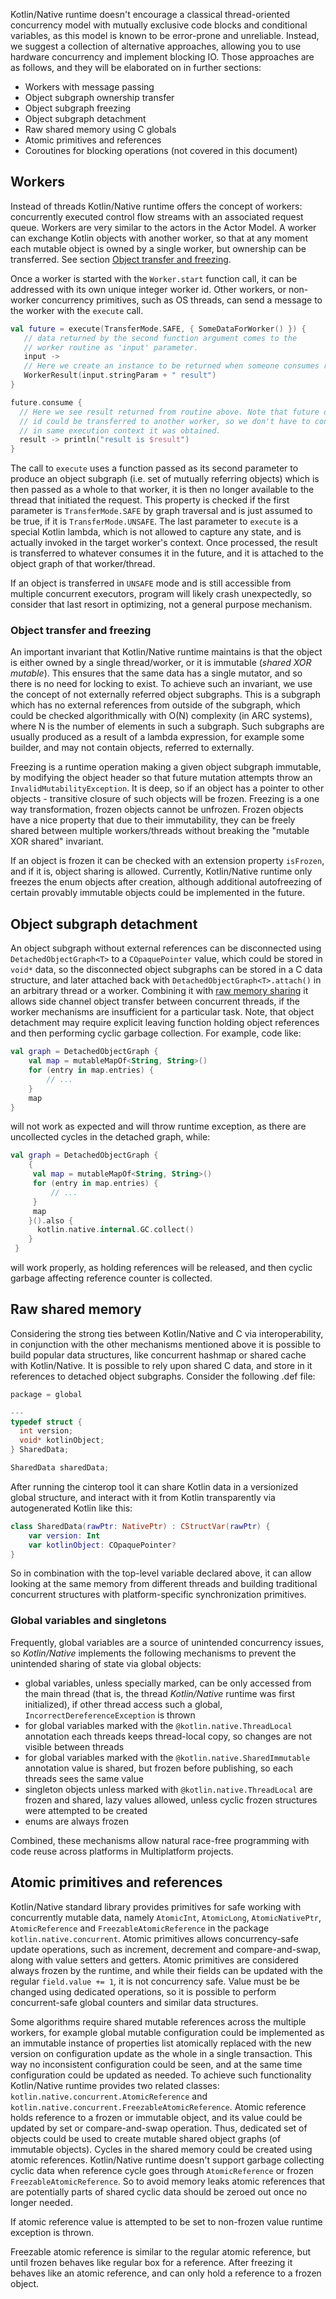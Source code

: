 [//]: # (title: Concurrency in Kotlin/Native)

Kotlin/Native runtime doesn't encourage a classical thread-oriented concurrency
model with mutually exclusive code blocks and conditional variables, as this model is
known to be error-prone and unreliable. Instead, we suggest a collection of
alternative approaches, allowing you to use hardware concurrency and implement blocking IO.
Those approaches are as follows, and they will be elaborated on in further sections:

* Workers with message passing
* Object subgraph ownership transfer
* Object subgraph freezing
* Object subgraph detachment
* Raw shared memory using C globals
* Atomic primitives and references
* Coroutines for blocking operations (not covered in this document)

## Workers

Instead of threads Kotlin/Native runtime offers the concept of workers: concurrently executed
control flow streams with an associated request queue. Workers are very similar to the actors
in the Actor Model. A worker can exchange Kotlin objects with another worker, so that at any moment
each mutable object is owned by a single worker, but ownership can be transferred.
See section [Object transfer and freezing](#object-transfer-and-freezing).

Once a worker is started with the `Worker.start` function call, it can be addressed with its own unique integer
worker id. Other workers, or non-worker concurrency primitives, such as OS threads, can send a message
to the worker with the `execute` call.

```kotlin
val future = execute(TransferMode.SAFE, { SomeDataForWorker() }) {
   // data returned by the second function argument comes to the
   // worker routine as 'input' parameter.
   input ->
   // Here we create an instance to be returned when someone consumes result future.
   WorkerResult(input.stringParam + " result")
}

future.consume {
  // Here we see result returned from routine above. Note that future object or
  // id could be transferred to another worker, so we don't have to consume future
  // in same execution context it was obtained.
  result -> println("result is $result")
}
```

The call to `execute` uses a function passed as its second parameter to produce an object subgraph
(i.e. set of mutually referring objects) which is then passed as a whole to that worker, it is then no longer
available to the thread that initiated the request. This property is checked if the first parameter
is `TransferMode.SAFE` by graph traversal and is just assumed to be true, if it is `TransferMode.UNSAFE`.
The last parameter to `execute` is a special Kotlin lambda, which is not allowed to capture any state,
and is actually invoked in the target worker's context. Once processed, the result is transferred to whatever consumes
it in the future, and it is attached to the object graph of that worker/thread.

If an object is transferred in `UNSAFE` mode and is still accessible from multiple concurrent executors,
program will likely crash unexpectedly, so consider that last resort in optimizing, not a general purpose
mechanism.

### Object transfer and freezing

An important invariant that Kotlin/Native runtime maintains is that the object is either owned by a single
thread/worker, or it is immutable (_shared XOR mutable_). This ensures that the same data has a single mutator,
and so there is no need for locking to exist. To achieve such an invariant, we use the concept of not externally
referred object subgraphs.
This is a subgraph which has no external references from outside of the subgraph, which could be checked
algorithmically with O(N) complexity (in ARC systems), where N is the number of elements in such a subgraph.
Such subgraphs are usually produced as a result of a lambda expression, for example some builder, and may not
contain objects, referred to externally.

Freezing is a runtime operation making a given object subgraph immutable, by modifying the object header
so that future mutation attempts throw an `InvalidMutabilityException`. It is deep, so
if an object has a pointer to other objects - transitive closure of such objects will be frozen.
Freezing is a one way transformation, frozen objects cannot be unfrozen. Frozen objects have a nice
property that due to their immutability, they can be freely shared between multiple workers/threads
without breaking the "mutable XOR shared" invariant.

If an object is frozen it can be checked with an extension property `isFrozen`, and if it is, object sharing
is allowed. Currently, Kotlin/Native runtime only freezes the enum objects after creation, although additional
autofreezing of certain provably immutable objects could be implemented in the future.

## Object subgraph detachment

An object subgraph without external references can be disconnected using `DetachedObjectGraph<T>` to
a `COpaquePointer` value, which could be stored in `void*` data, so the disconnected object subgraphs
can be stored in a C data structure, and later attached back with `DetachedObjectGraph<T>.attach()` in an arbitrary thread
or a worker. Combining it with [raw memory sharing](#raw-shared-memory) it allows side channel object transfer between
concurrent threads, if the worker mechanisms are insufficient for a particular task. Note, that object detachment
may require explicit leaving function holding object references and then performing cyclic garbage collection.
For example, code like:

```kotlin
val graph = DetachedObjectGraph {
    val map = mutableMapOf<String, String>()
    for (entry in map.entries) {
        // ...
    }
    map
}
```
 
will not work as expected and will throw runtime exception, as there are uncollected cycles in the detached graph, while:

```kotlin
val graph = DetachedObjectGraph {
    {
     val map = mutableMapOf<String, String>()
     for (entry in map.entries) {
         // ...
     }
     map
    }().also {
      kotlin.native.internal.GC.collect()
    }
 }
```

will work properly, as holding references will be released, and then cyclic garbage affecting reference counter is
collected.

## Raw shared memory

Considering the strong ties between Kotlin/Native and C via interoperability, in conjunction with the other mechanisms
mentioned above it is possible to build popular data structures, like concurrent hashmap or shared cache with
Kotlin/Native. It is possible to rely upon shared C data, and store in it references to detached object subgraphs.
Consider the following .def file:

```c
package = global

---
typedef struct {
  int version;
  void* kotlinObject;
} SharedData;

SharedData sharedData;
```

After running the cinterop tool it can share Kotlin data in a versionized global structure,
and interact with it from Kotlin transparently via autogenerated Kotlin like this:

```kotlin
class SharedData(rawPtr: NativePtr) : CStructVar(rawPtr) {
    var version: Int
    var kotlinObject: COpaquePointer?
}
```

So in combination with the top-level variable declared above, it can allow looking at the same memory from different
threads and building traditional concurrent structures with platform-specific synchronization primitives.

### Global variables and singletons

Frequently, global variables are a source of unintended concurrency issues, so _Kotlin/Native_ implements
the following mechanisms to prevent the unintended sharing of state via global objects:

* global variables, unless specially marked, can be only accessed from the main thread (that is, the thread
_Kotlin/Native_ runtime was first initialized), if other thread access such a global, `IncorrectDereferenceException` is thrown
* for global variables marked with the `@kotlin.native.ThreadLocal` annotation each threads keeps thread-local copy,
so changes are not visible between threads
* for global variables marked with the `@kotlin.native.SharedImmutable` annotation value is shared, but frozen
before publishing, so each threads sees the same value
* singleton objects unless marked with `@kotlin.native.ThreadLocal` are frozen and shared, lazy values allowed,
unless cyclic frozen structures were attempted to be created
* enums are always frozen

Combined, these mechanisms allow natural race-free programming with code reuse across platforms in Multiplatform projects.

## Atomic primitives and references

Kotlin/Native standard library provides primitives for safe working with concurrently mutable data, namely
`AtomicInt`, `AtomicLong`, `AtomicNativePtr`, `AtomicReference` and `FreezableAtomicReference` in the package
`kotlin.native.concurrent`.
Atomic primitives allows concurrency-safe update operations, such as increment, decrement and compare-and-swap,
along with value setters and getters. Atomic primitives are considered always frozen by the runtime, and
while their fields can be updated with the regular `field.value += 1`, it is not concurrency safe.
Value must be be changed using dedicated operations, so it is possible to perform concurrent-safe
global counters and similar data structures.

Some algorithms require shared mutable references across the multiple workers, for example global mutable
configuration could be implemented as an immutable instance of properties list atomically replaced with the
new version on configuration update as the whole in a single transaction. This way no inconsistent configuration
could be seen, and at the same time configuration could be updated as needed.
To achieve such functionality Kotlin/Native runtime provides two related classes:
`kotlin.native.concurrent.AtomicReference` and `kotlin.native.concurrent.FreezableAtomicReference`.
Atomic reference holds reference to a frozen or immutable object, and its value could be updated by set
or compare-and-swap operation. Thus, dedicated set of objects could be used to create mutable shared object graphs
(of immutable objects).  Cycles in the shared memory could be created using atomic references.
Kotlin/Native runtime doesn't support garbage collecting cyclic data when reference cycle goes through
`AtomicReference` or frozen `FreezableAtomicReference`. So to avoid memory leaks atomic references
that are potentially parts of shared cyclic data should be zeroed out once no longer needed.

If atomic reference value is attempted to be set to non-frozen value runtime exception is thrown.

Freezable atomic reference is similar to the regular atomic reference, but until frozen behaves like regular box
for a reference. After freezing it behaves like an atomic reference, and can only hold a reference to a frozen object.